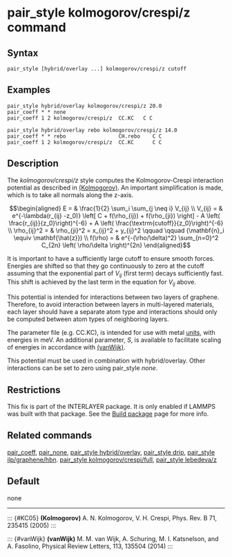 # pair_style kolmogorov/crespi/z command

## Syntax

``` LAMMPS
pair_style [hybrid/overlay ...] kolmogorov/crespi/z cutoff
```

## Examples

``` LAMMPS
pair_style hybrid/overlay kolmogorov/crespi/z 20.0
pair_coeff * * none
pair_coeff 1 2 kolmogorov/crespi/z  CC.KC   C C

pair_style hybrid/overlay rebo kolmogorov/crespi/z 14.0
pair_coeff * * rebo                 CH.rebo    C C
pair_coeff 1 2 kolmogorov/crespi/z  CC.KC      C C
```

## Description

The *kolmogorov/crespi/z* style computes the Kolmogorov-Crespi
interaction potential as described in [(Kolmogorov)](KC05). An important
simplification is made, which is to take all normals along the z-axis.

$$\begin{aligned}
E  = & \frac{1}{2} \sum_i \sum_{j \neq i} V_{ij} \\
V_{ij}  = & e^{-\lambda(r_{ij} -z_0)} \left[ C + f(\rho_{ij}) + f(\rho_{ji}) \right] - A \left( \frac{r_{ij}}{z_0}\right)^{-6} + A \left( \frac{\textrm{cutoff}}{z_0}\right)^{-6} \\
\rho_{ij}^2 = & \rho_{ji}^2  =  x_{ij}^2 + y_{ij}^2 \qquad \qquad (\mathbf{n}_i \equiv \mathbf{\hat{z}}) \\
f(\rho)  = &  e^{-(\rho/\delta)^2} \sum_{n=0}^2 C_{2n} \left( \rho/\delta \right)^{2n}
\end{aligned}$$

It is important to have a sufficiently large cutoff to ensure smooth
forces. Energies are shifted so that they go continuously to zero at the
cutoff assuming that the exponential part of $V_{ij}$ (first term)
decays sufficiently fast. This shift is achieved by the last term in the
equation for $V_{ij}$ above.

This potential is intended for interactions between two layers of
graphene. Therefore, to avoid interaction between layers in
multi-layered materials, each layer should have a separate atom type and
interactions should only be computed between atom types of neighboring
layers.

The parameter file (e.g. CC.KC), is intended for use with metal
[units](units), with energies in meV. An additional parameter, *S*, is
available to facilitate scaling of energies in accordance with
[(vanWijk)](vanWijk).

This potential must be used in combination with hybrid/overlay. Other
interactions can be set to zero using pair_style *none*.

## Restrictions

This fix is part of the INTERLAYER package. It is only enabled if LAMMPS
was built with that package. See the [Build package](Build_package) page
for more info.

## Related commands

[pair_coeff](pair_coeff), [pair_none](pair_none), [pair_style
hybrid/overlay](pair_hybrid), [pair_style drip](pair_drip), [pair_style
ilp/graphene/hbn](pair_ilp_graphene_hbn). [pair_style
kolmogorov/crespi/full](pair_kolmogorov_crespi_full), [pair_style
lebedeva/z](pair_lebedeva_z)

## Default

none

------------------------------------------------------------------------

::: {#KC05}
**(Kolmogorov)** A. N. Kolmogorov, V. H. Crespi, Phys. Rev. B 71, 235415
(2005)
:::

::: {#vanWijk}
**(vanWijk)** M. M. van Wijk, A. Schuring, M. I. Katsnelson, and A.
Fasolino, Physical Review Letters, 113, 135504 (2014)
:::
